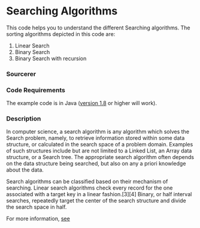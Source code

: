 # Searching Algorithms
This code helps you to understand the different Searching algorithms. The sorting algorithms depicted in this code are:

1. Linear Search
2. Binary Search
3. Binary Search with recursion

### Sourcerer

### Code Requirements
The example code is in Java ([version 1.8](https://java.com/en/download/) or higher will work).

### Description
In computer science, a search algorithm is any algorithm which solves the Search problem, namely, to retrieve information stored within some data structure, or calculated in the search space of a problem domain. Examples of such structures include but are not limited to a Linked List, an Array data structure, or a Search tree. The appropriate search algorithm often depends on the data structure being searched, but also on any a priori knowledge about the data.

Search algorithms can be classified based on their mechanism of searching. Linear search algorithms check every record for the one associated with a target key in a linear fashion.[3][4] Binary, or half interval searches, repeatedly target the center of the search structure and divide the search space in half.

For more information, [see](https://en.wikipedia.org/wiki/Search_algorithm)
